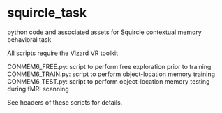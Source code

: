 # squircle_task
python code and associated assets for Squircle contextual memory behavioral task 

All scripts require the Vizard VR toolkit

CONMEM6_FREE.py: script to perform free exploration prior to training
CONMEM6_TRAIN.py: script to perform object-location memory training
CONMEM6_TEST.py: script to perform object-location memory testing during fMRI scanning

See headers of these scripts for details. 


